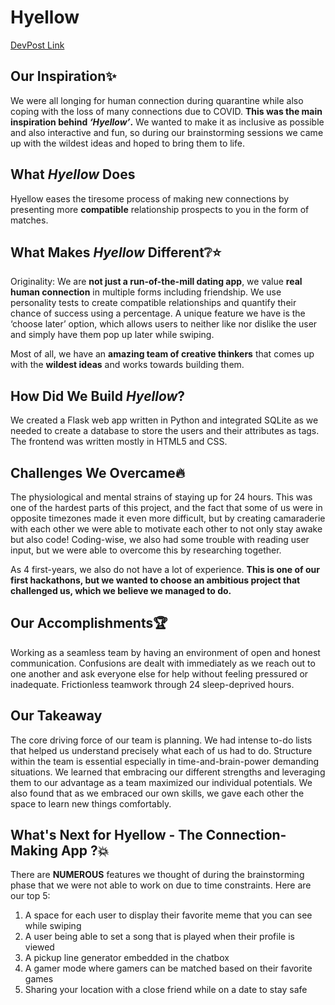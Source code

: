 # Hyellow

[DevPost Link](https://devpost.com/software/hyellow-the-connection-making-app)

## Our Inspiration✨ 

We were all longing for human connection during quarantine while also coping with the loss of many connections due to COVID. **This was the main inspiration behind *‘Hyellow’*.** We wanted to make it as inclusive as possible and also interactive and fun, so during our brainstorming sessions we came up with the wildest ideas and hoped to bring them to life.


## What *Hyellow* Does

Hyellow eases the tiresome process of making new connections by presenting more **compatible** relationship prospects to you in the form of matches. 


## What Makes *Hyellow* Different❔⭐ 

Originality: We are **not just a run-of-the-mill dating app**, we value **real human connection** in multiple forms including friendship. 
We use personality tests to create compatible relationships and quantify their chance of success using a percentage. 
A unique feature we have is the ‘choose later’ option, which allows users to neither like nor dislike the user and simply have them pop up later while swiping. 

Most of all, we have an **amazing team of creative thinkers** that comes up with the **wildest ideas** and works towards building them. 



## How Did We Build *Hyellow*?

We created a Flask web app written in Python and integrated SQLite as we needed to create a database to store the users and their attributes as tags. The frontend was written mostly in HTML5 and CSS. 


## Challenges We Overcame🔥

The physiological and mental strains of staying up for 24 hours. This was one of the hardest parts of this project, and the fact that some of us were in opposite timezones made it even more difficult, but by creating camaraderie with each other we were able to motivate each other to not only stay awake but also code! Coding-wise, we also had some trouble with reading user input, but we were able to overcome this by researching together. 

As 4 first-years, we also do not have a lot of experience. **This is one of our first hackathons, but we wanted to choose an ambitious project that challenged us, which we believe we managed to do.**


## Our Accomplishments🏆

Working as a seamless team by having an environment of open and honest communication. 
Confusions are dealt with immediately as we reach out to one another and ask everyone else for help without feeling pressured or inadequate. Frictionless teamwork through 24 sleep-deprived hours.
 

## Our Takeaway

The core driving force of our team is planning. We had intense to-do lists that helped us understand precisely what each of us had to do. Structure within the team is essential especially in time-and-brain-power demanding situations. We learned that embracing our different strengths and leveraging them to our advantage as a team maximized our individual potentials. We also found that as we embraced our own skills, we gave each other the space to learn new things comfortably.


## What's Next for Hyellow - The Connection-Making App ?💥

There are **NUMEROUS** features we thought of during the brainstorming phase that we were not able to work on due to time constraints. Here are our top 5:

1. A space for each user to display their favorite meme that you can see while swiping
2. A user being able to set a song that is played when their profile is viewed
3. A pickup line generator embedded in the chatbox
4. A gamer mode where gamers can be matched based on their favorite games
5. Sharing your location with a close friend while on a date to stay safe

